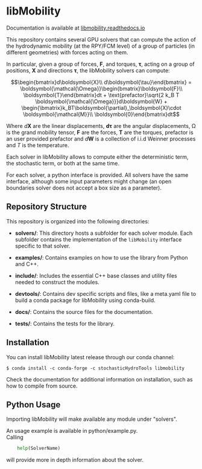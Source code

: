 # libMobility

Documentation is available at [libmobility.readthedocs.io](https://libmobility.readthedocs.io)  

This repository contains several GPU solvers that can compute the action of the hydrodynamic mobility (at the RPY/FCM level) of a group of particles (in different geometries) with forces acting on them.  

In particular, given a group of forces, $\boldsymbol{F}$, and torques, $\boldsymbol{\tau}$, acting on a group of positions, $\boldsymbol{X}$ and directions $\boldsymbol{\tau}$, the libMobility solvers can compute:

$$\begin{bmatrix}d\boldsymbol{X}\\
d\boldsymbol{\tau}\end{bmatrix} = \boldsymbol{\mathcal{\Omega}}\begin{bmatrix}\boldsymbol{F}\\
\boldsymbol{T}\end{bmatrix}dt + \text{prefactor}\sqrt{2 k_B T \boldsymbol{\mathcal{\Omega}}}d\boldsymbol{W} + \begin{\bmatrix}k_BT\boldsymbol{\partial}_\boldsymbol{X}\cdot \boldsymbol{\mathcal{M}}\\ \boldsymbol{0}\end{bmatrix}dt$$  


Where $d\boldsymbol{X}$ are the linear displacements, $\boldsymbol{d\tau}$ are the angular displacements, $\boldsymbol{\mathcal{\Omega}}$ is the grand mobility tensor, $\boldsymbol{F}$ are the forces, $\boldsymbol{T}$ are the torques, $\text{prefactor}$ is an user provided prefactor and $d\boldsymbol{W}$ is a collection of i.i.d Weinner processes and $T$ is the temperature.

Each solver in libMobility allows to compute either the deterministic term, the stochastic term, or both at the same time.  

For each solver, a python interface is provided. All solvers have the same interface, although some input parameters might change (an open boundaries solver does not accept a box size as a parameter).  

## Repository Structure  

This repository is organized into the following directories:  

- **solvers/**: This directory hosts a subfolder for each solver module. Each subfolder contains the implementation of the `libMobility` interface specific to that solver.  

- **examples/**: Contains examples on how to use the library from Python and C++.  

- **include/**: Includes the essential C++ base classes and utility files needed to construct the modules.  

- **devtools/**: Contains dev specific scripts and files, like a meta.yaml file to build a conda package for libMobility using conda-build.  

- **docs/**: Contains the source files for the documentation.  

- **tests/**: Contains the tests for the library.  


## Installation

You can install libMobility latest release through our conda channel:

```shell
$ conda install -c conda-forge -c stochasticHydroTools libmobility
```

Check the documentation for additional information on installation, such as how to compile from source.


## Python Usage

Importing libMobility will make available any module under "solvers".  

An usage example is available in python/example.py.  
Calling
```python
	help(SolverName)
```
will provide more in depth information about the solver.  
